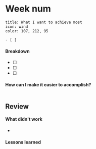 # Week num

```ad-hint
title: What I want to achieve most
icon: wind
color: 107, 212, 95

- [ ] 
```

#### Breakdown
- [ ] 
- [ ] 
- [ ] 

#### How can I make it easier to accomplish?

```simplify

```



## Review

#### What didn't work
- 

#### Lessons learned

```review

```




